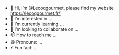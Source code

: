 - 👋 Hi, I’m @Lecoqgourmet, please find my website https://lecoqgourmet.fr/
- 👀 I’m interested in ...
- 🌱 I’m currently learning ...
- 💞️ I’m looking to collaborate on ...
- 📫 How to reach me ...
- 😄 Pronouns: ...
- ⚡ Fun fact: ...

<!---
Lecoqgourmet/Lecoqgourmet is a ✨ special ✨ repository because its `README.md` (this file) appears on your GitHub profile.
You can click the Preview link to take a look at your changes.
--->
